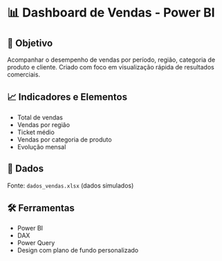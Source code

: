 
# 📊 Dashboard de Vendas - Power BI

## 🎯 Objetivo
Acompanhar o desempenho de vendas por período, região, categoria de produto e cliente. Criado com foco em visualização rápida de resultados comerciais.

## 📈 Indicadores e Elementos
- Total de vendas
- Vendas por região
- Ticket médio
- Vendas por categoria de produto
- Evolução mensal

## 💾 Dados
Fonte: `dados_vendas.xlsx` (dados simulados)

## 🛠️ Ferramentas
- Power BI
- DAX
- Power Query
- Design com plano de fundo personalizado
